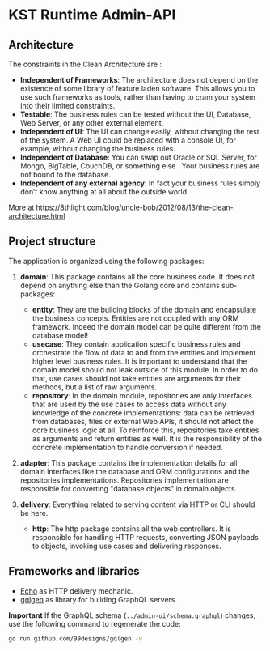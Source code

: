 # KST Runtime Admin-API

## Architecture

The constraints in the Clean Architecture are :

- **Independent of Frameworks**: The architecture does not depend on the existence of some library of feature laden
 software.
This allows you to use such frameworks as tools, rather than having to cram your system into their limited constraints.
- **Testable**: The business rules can be tested without the UI, Database, Web Server, or any other external element.
- **Independent of UI**: The UI can change easily, without changing the rest of the system.
A Web UI could be replaced with a console UI, for example, without changing the business rules.
- **Independent of Database**: You can swap out Oracle or SQL Server, for Mongo, BigTable, CouchDB, or something else
. Your business rules are not bound to the database.
- **Independent of any external agency**: In fact your business rules simply don’t know anything at all about the
 outside world.

More at https://8thlight.com/blog/uncle-bob/2012/08/13/the-clean-architecture.html

## Project structure

The application is organized using the following packages:

1. **domain**: This package contains all the core business code.
It does not depend on anything else than the Golang core and contains sub-packages:
    - **entity**: They are the building blocks of the domain and encapsulate the business concepts. Entities are not
     coupled with any ORM framework. Indeed the domain model can be quite different from the database model!
    - **usecase**: They contain application specific business rules and orchestrate the flow of data to and from the
     entities and implement higher level business rules. It is important to understand that the domain model should
     not leak outside of this module. In order to do that, use cases should not take entities are arguments for
     their methods, but a list of raw arguments.
    - **repository**: In the domain module, repositories are only interfaces that are used by the use cases to access
     data without any knowledge of the concrete implementations: data can be retrieved from databases, files or
     external Web APIs, it should not affect the core business logic at all. To reinforce this, repositories take
     entities as arguments and return entities as well. It is the responsibility of the concrete implementation to
     handle conversion if needed.

2. **adapter**: This package contains the implementation details for all domain interfaces like the database and ORM
 configurations and the repositories implementations.
Repositories implementation are responsible for converting "database objects" in domain objects.

3. **delivery**: Everything related to serving content via HTTP or CLI should be here.
    - **http**: The http package contains all the web controllers. It is responsible for handling HTTP requests,
     converting JSON payloads to objects, invoking use cases and delivering responses.

## Frameworks and libraries

- [Echo](https://echo.labstack.com/) as HTTP delivery mechanic.
- [gqlgen](https://github.com/99designs/gqlgen) as library for building GraphQL servers

**Important** If the GraphQL schema (`../admin-ui/schema.graphql`) changes, use the following command to regenerate
 the code:
```sh
go run github.com/99designs/gqlgen -v
```
